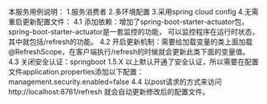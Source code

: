 本服务用例说明：
1.服务消费者
2.多环境配置
3.采用spring cloud config
4.无需重启更新配置文件：
    4.1 添加依赖：增加了spring-boot-starter-actuator包，spring-boot-starter-actuator是一套监控的功能，
可以监控程序在运行时状态，其中就包括/refresh的功能。
    4.2 开启更新机制：需要给加载变量的类上面加载@RefreshScope，在客户端执行/refresh的时候就会更新此类下面的变量值。
    4.3 关闭安全认证：springboot 1.5.X 以上默认开通了安全认证，所以需要在配置文件application.properties添加以下配置：
    management.security.enabled=false
    4.4 以post请求的方式来访问http://localhost:8761/refresh 就会自动更新修改后的配置文件。
